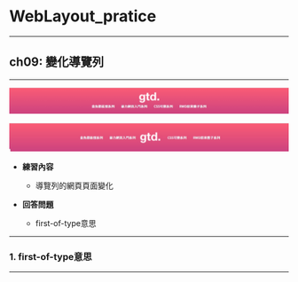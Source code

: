# WebLayout_pratice

***
## ch09: 變化導覽列
***

![image](https://github.com/JohnnyOfSnow/WebLayout_pratice/blob/master/ch09/image/ch9hw1.jpg)

![image](https://github.com/JohnnyOfSnow/WebLayout_pratice/blob/master/ch09/image/ch9hw2.jpg)

* **練習內容**
  * 導覽列的網頁頁面變化

* **回答問題**
  * first-of-type意思
 
***
### 1. first-of-type意思
***


